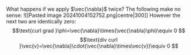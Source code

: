 What happens if we apply $\vec{\nabla}$ twice?
The following make no sense:
![[Pasted image 20241004152752.png|centre|300]]
However the next two are identically zero:
$$\text{curl grad }\phi=\vec{\nabla}\times(\vec{\nabla}\phi)\equiv 0 $$
$$\text{div curl }\vec{v}=\vec{\nabla}\cdot(\vec{\nabla}\times\vec{v})\equiv 0 $$
